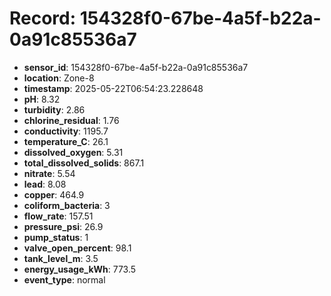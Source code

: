 # Record: 154328f0-67be-4a5f-b22a-0a91c85536a7

- **sensor_id**: 154328f0-67be-4a5f-b22a-0a91c85536a7
- **location**: Zone-8
- **timestamp**: 2025-05-22T06:54:23.228648
- **pH**: 8.32
- **turbidity**: 2.86
- **chlorine_residual**: 1.76
- **conductivity**: 1195.7
- **temperature_C**: 26.1
- **dissolved_oxygen**: 5.31
- **total_dissolved_solids**: 867.1
- **nitrate**: 5.54
- **lead**: 8.08
- **copper**: 464.9
- **coliform_bacteria**: 3
- **flow_rate**: 157.51
- **pressure_psi**: 26.9
- **pump_status**: 1
- **valve_open_percent**: 98.1
- **tank_level_m**: 3.5
- **energy_usage_kWh**: 773.5
- **event_type**: normal